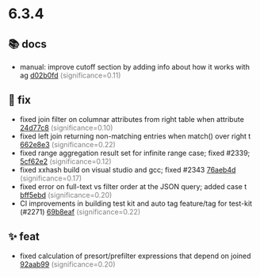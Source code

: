 # 6.3.4
## 📚 docs
- manual: improve cutoff section by adding info about how it works with ag [d02b0fd](https://github.com/manticoresoftware/manticoresearch/commit/d02b0fda3927f06fc696e5736f8d63395c0a164c) <span style='color:grey;'>(significance=0.11)</span>
## 🐛 fix
- fixed join filter on columnar attributes from right table when attribute [24d77c8](https://github.com/manticoresoftware/manticoresearch/commit/24d77c8706c6b1cd76575e530e17c602816360ab) <span style='color:grey;'>(significance=0.10)</span>
- fixed left join returning non-matching entries when match() over right t [662e8e3](https://github.com/manticoresoftware/manticoresearch/commit/662e8e3a59ad2c21ae50bef7d09069fc67eea945) <span style='color:grey;'>(significance=0.22)</span>
- fixed range aggregation result set for infinite range case; fixed #2339; [5cf62e2](https://github.com/manticoresoftware/manticoresearch/commit/5cf62e2fd44cc11d89d9891192a8e7cfe80ffb4c) <span style='color:grey;'>(significance=0.12)</span>
- fixed xxhash build on visual studio and gcc; fixed #2343 [76aeb4d](https://github.com/manticoresoftware/manticoresearch/commit/76aeb4d196ece8da427d66ff2e832141810ca05b) <span style='color:grey;'>(significance=0.17)</span>
- fixed error on full-text vs filter order at the JSON query; added case t [bff5ebd](https://github.com/manticoresoftware/manticoresearch/commit/bff5ebd26c61f8ce6389157c3a6f0dcea268a821) <span style='color:grey;'>(significance=0.20)</span>
- CI improvements in building test kit and auto tag feature/tag for test-kit (#2271) [69b8eaf](https://github.com/manticoresoftware/manticoresearch/commit/69b8eaf68820ed67d2eb8b434e5d9fabff0be0f9) <span style='color:grey;'>(significance=0.22)</span>
## ✨ feat
- fixed calculation of presort/prefilter expressions that depend on joined [92aab99](https://github.com/manticoresoftware/manticoresearch/commit/92aab9914b7597dfe027345a6dacda7716cdd9ba) <span style='color:grey;'>(significance=0.20)</span>
